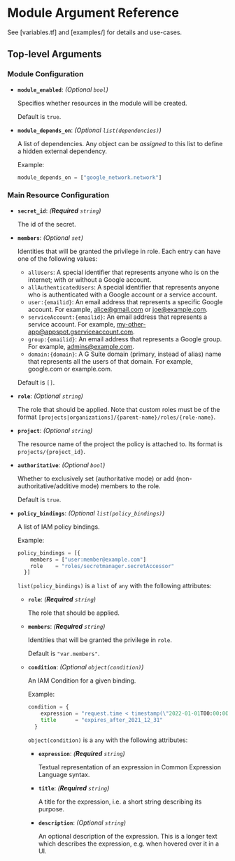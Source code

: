 # Module Argument Reference

See [variables.tf] and [examples/] for details and use-cases.

## Top-level Arguments

### Module Configuration

- **`module_enabled`**: *(Optional `bool`)*

  Specifies whether resources in the module will be created.

  Default is `true`.

- **`module_depends_on`**: *(Optional `list(dependencies)`)*

  A list of dependencies. Any object can be _assigned_ to this list to define a hidden external dependency.

  Example:

  ```terraform
  module_depends_on = ["google_network.network"]
  ```

### Main Resource Configuration

- **`secret_id`**: *(**Required** `string`)*

  The id of the secret.

- **`members`**: *(Optional `set`)*

  Identities that will be granted the privilege in role. Each entry can have one of the following values:
  - `allUsers`: A special identifier that represents anyone who is on the internet; with or without a Google account.
  - `allAuthenticatedUsers`: A special identifier that represents anyone who is authenticated with a Google account or a service account.
  - `user:{emailid}`: An email address that represents a specific Google account. For example, alice@gmail.com or joe@example.com.
  - `serviceAccount:{emailid}`: An email address that represents a service account. For example, my-other-app@appspot.gserviceaccount.com.
  - `group:{emailid}`: An email address that represents a Google group. For example, admins@example.com.
  - `domain:{domain}`: A G Suite domain (primary, instead of alias) name that represents all the users of that domain. For example, google.com or example.com.


  Default is `[]`.

- **`role`**: *(Optional `string`)*

  The role that should be applied. Note that custom roles must be of the format `[projects|organizations]/{parent-name}/roles/{role-name}`.

- **`project`**: *(Optional `string`)*

  The resource name of the project the policy is attached to. Its format is `projects/{project_id}`.

- **`authoritative`**: *(Optional `bool`)*

  Whether to exclusively set (authoritative mode) or add (non-authoritative/additive mode) members to the role.

  Default is `true`.

- **`policy_bindings`**: *(Optional `list(policy_bindings)`)*

  A list of IAM policy bindings.

  Example:

  ```terraform
  policy_bindings = [{
      members = ["user:member@example.com"]
      role    = "roles/secretmanager.secretAccessor"
    }]
  ```

  `list(policy_bindings)` is a `list` of `any` with the following attributes:

  - **`role`**: *(**Required** `string`)*

    The role that should be applied.

  - **`members`**: *(**Required** `string`)*

    Identities that will be granted the privilege in `role`.

    Default is `"var.members"`.

  - **`condition`**: *(Optional `object(condition)`)*

    An IAM Condition for a given binding.

    Example:

    ```terraform
    condition = {
        expression = "request.time < timestamp(\"2022-01-01T00:00:00Z\")"
        title      = "expires_after_2021_12_31"
      }
    ```

    `object(condition)` is a `any` with the following attributes:

    - **`expression`**: *(**Required** `string`)*

      Textual representation of an expression in Common Expression Language syntax.

    - **`title`**: *(**Required** `string`)*

      A title for the expression, i.e. a short string describing its purpose.

    - **`description`**: *(Optional `string`)*

      An optional description of the expression. This is a longer text which describes the expression, e.g. when hovered over it in a UI.

